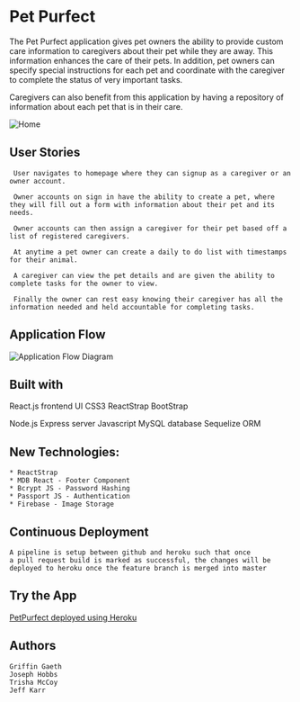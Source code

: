 # Pet Purfect

The Pet Purfect application gives pet owners the ability to provide custom care information to caregivers about their pet while they are away. This information enhances the care of their pets. In addition, pet owners can specify special instructions for each pet and coordinate with the caregiver to complete the status of very important tasks.

 Caregivers can also benefit from this application by having a repository of information about each pet that is in their care.

 ![Home](https://i.gyazo.com/df8873edaeed0863fbd02a51b5b228b7.jpg)

## User Stories

	 User navigates to homepage where they can signup as a caregiver or an owner account.

	 Owner accounts on sign in have the ability to create a pet, where they will fill out a form with information about their pet and its needs. 

	 Owner accounts can then assign a caregiver for their pet based off a list of registered caregivers. 

	 At anytime a pet owner can create a daily to do list with timestamps for their animal.

	 A caregiver can view the pet details and are given the ability to complete tasks for the owner to view. 

	 Finally the owner can rest easy knowing their caregiver has all the information needed and held accountable for completing tasks.


## Application Flow

![Application Flow Diagram](https://i.gyazo.com/8cadd6fb8d90ffb66dd64ac8ba089448.png)

## Built with
React.js frontend UI
CSS3
ReactStrap
BootStrap

Node.js
Express server
Javascript
MySQL database 
Sequelize ORM

## New Technologies:
	* ReactStrap
	* MDB React - Footer Component 
	* Bcrypt JS - Password Hashing
	* Passport JS - Authentication
	* Firebase - Image Storage


## Continuous Deployment

	A pipeline is setup between github and heroku such that once
	a pull request build is marked as successful, the changes will be deployed to heroku once the feature branch is merged into master


## Try the App
[PetPurfect deployed using Heroku](https://petpurfect.herokuapp.com/)

## Authors

	Griffin Gaeth
	Joseph Hobbs
	Trisha McCoy
	Jeff Karr
